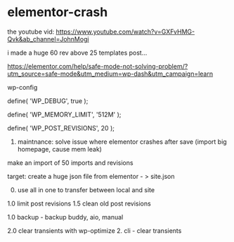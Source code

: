 # elementor-crash

the youtube vid:
https://www.youtube.com/watch?v=GXFvHMG-Qvk&ab_channel=JohnMogi


i made a huge 60 rev above 25 templates post...

https://elementor.com/help/safe-mode-not-solving-problem/?utm_source=safe-mode&utm_medium=wp-dash&utm_campaign=learn

wp-config


define( 'WP_DEBUG', true );


define( 'WP_MEMORY_LIMIT', '512M' );

	
define( 'WP_POST_REVISIONS', 20 );

1. maintnance:
solve issue where elementor crashes after save
(import big homepage, cause mem leak)

make an import of 50 imports and revisions

target: create a huge json file from elementor - > site.json


0. use all in one to transfer between local and site


1.0 limit post revisions
1.5 clean old  post revisions

1.0 backup - backup buddy, aio, manual

2.0 clear transients with wp-optimize
2. cli - clear transients

